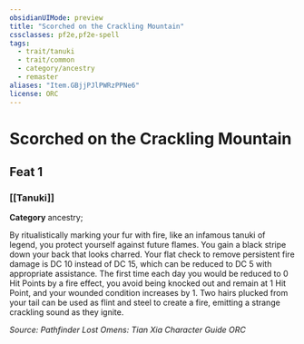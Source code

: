 ```yaml
---
obsidianUIMode: preview
title: "Scorched on the Crackling Mountain"
cssclasses: pf2e,pf2e-spell
tags:
  - trait/tanuki
  - trait/common
  - category/ancestry
  - remaster
aliases: "Item.GBjjPJlPWRzPPNe6"
license: ORC
---
```

# Scorched on the Crackling Mountain
## Feat 1
### [[Tanuki]]

**Category** ancestry; 




By ritualistically marking your fur with fire, like an infamous tanuki of legend, you protect yourself against future flames. You gain a black stripe down your back that looks charred. Your flat check to remove persistent fire damage is DC 10 instead of DC 15, which can be reduced to DC 5 with appropriate assistance. The first time each day you would be reduced to 0 Hit Points by a fire effect, you avoid being knocked out and remain at 1 Hit Point, and your wounded condition increases by 1. Two hairs plucked from your tail can be used as flint and steel to create a fire, emitting a strange crackling sound as they ignite.

*Source: Pathfinder Lost Omens: Tian Xia Character Guide*
*ORC*